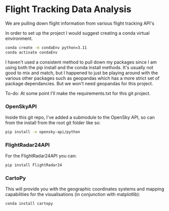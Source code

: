 # Flight Tracking Data Analysis
We are pulling down flight information from various flight tracking API's

In order to set up the project I would suggest creating a conda virtual environment.

```bash
conda create -m condaEnv python=3.11
conda activate condaEnv
```

I haven't used a consistent method to pull down my packages since I am using both the pip install and the conda install methods. It's usually not good to mix and match, but I happened to just be playing around with the various other packages such as geopandas which has a more strict set of package dependancies. But we won't need geopandas for this project.

To-do: At some point I'll make the requirements.txt for this git project.

### OpenSkyAPI
Inside this git repo, I've added a submodule to the OpenSky API, so can from the install from the root git folder like so:

```bash
pip install -e opensky-api/python
```

### FlightRadar24API
For the FlightRadar24API you can:
```bash
pip install FlightRadar24
```

### CartoPy
This will provide you with the geographic coordinates systems and mapping capabilities for the visualisations (in conjunction with matplotlib):
```
conda install cartopy
```
